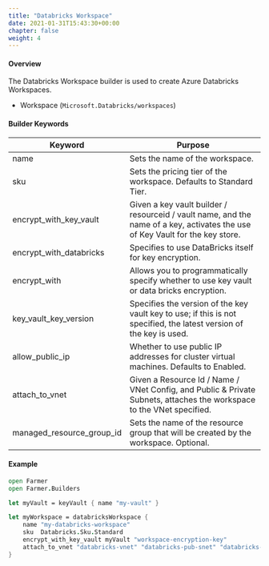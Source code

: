 ```yaml
---
title: "Databricks Workspace"
date: 2021-01-31T15:43:30+00:00
chapter: false
weight: 4
---
```


#### Overview
The Databricks Workspace builder is used to create Azure Databricks Workspaces.

* Workspace (`Microsoft.Databricks/workspaces`)

#### Builder Keywords
| Keyword | Purpose |
|-|-|
| name | Sets the name of the workspace. |
| sku | Sets the pricing tier of the workspace. Defaults to Standard Tier. |
| encrypt_with_key_vault | Given a key vault builder / resourceid / vault name, and the name of a key, activates the use of Key Vault for the key store. |
| encrypt_with_databricks | Specifies to use DataBricks itself for key encryption. |
| encrypt_with | Allows you to programmatically specify whether to use key vault or data bricks encryption. |
| key_vault_key_version | Specifies the version of the key vault key to use; if this is not specified, the latest version of the key is used. |
| allow_public_ip | Whether to use public IP addresses for cluster virtual machines. Defaults to Enabled. |
| attach_to_vnet | Given a Resource Id / Name / VNet Config, and Public & Private Subnets, attaches the workspace to the VNet specified. |
| managed_resource_group_id | Sets the name of the resource group that will be created by the workspace. Optional. |

#### Example
```fsharp
open Farmer
open Farmer.Builders

let myVault = keyVault { name "my-vault" }

let myWorkspace = databricksWorkspace {
    name "my-databricks-workspace"
    sku  Databricks.Sku.Standard
    encrypt_with_key_vault myVault "workspace-encryption-key"
    attach_to_vnet "databricks-vnet" "databricks-pub-snet" "databricks-priv-snet"
}
```